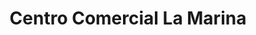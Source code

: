 ---
title: "Centro Comercial La Marina"
url: /la-palmera/centro-comercial-la-marina/
shop: Einkaufszentrum
---